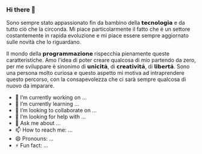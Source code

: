 ### Hi there 👋


Sono sempre stato appassionato fin da bambino della 𝘁𝗲𝗰𝗻𝗼𝗹𝗼𝗴𝗶𝗮 e da tutto ciò che la circonda.
Mi piace particolarmente il fatto che é un settore costantemente in rapida evoluzione e mi piace essere sempre aggiornato sulle novità che lo riguardano.

Il mondo della 𝗽𝗿𝗼𝗴𝗿𝗮𝗺𝗺𝗮𝘇𝗶𝗼𝗻𝗲 rispecchia pienamente queste caratteristiche.
Amo l'idea di poter creare qualcosa di mio partendo da zero, per me sviluppare è
sinonimo di 𝘂𝗻𝗶𝗰𝗶𝘁𝗮̀, di 𝗰𝗿𝗲𝗮𝘁𝗶𝘃𝗶𝘁𝗮̀, di 𝗹𝗶𝗯𝗲𝗿𝘁𝗮̀.
Sono una persona molto curiosa e questo aspetto mi motiva ad intraprendere questo percorso, con la consapevolezza che ci sarà sempre qualcosa di nuovo da imparare.

- 🔭 I’m currently working on ...
- 🌱 I’m currently learning ...
- 👯 I’m looking to collaborate on ...
- 🤔 I’m looking for help with ...
- 💬 Ask me about ...
- 📫 How to reach me: ...
- 😄 Pronouns: ...
- ⚡ Fun fact: ...

